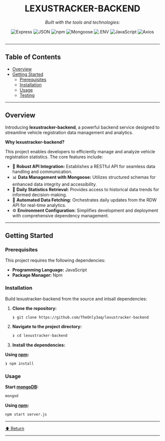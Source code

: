 <div id="top">

<!-- HEADER STYLE: CLASSIC -->
<div align="center">


# LEXUSTRACKER-BACKEND

<em>Built with the tools and technologies:</em>

<img src="https://img.shields.io/badge/Express-000000.svg?style=flat&logo=Express&logoColor=white" alt="Express">
<img src="https://img.shields.io/badge/JSON-000000.svg?style=flat&logo=JSON&logoColor=white" alt="JSON">
<img src="https://img.shields.io/badge/npm-CB3837.svg?style=flat&logo=npm&logoColor=white" alt="npm">
<img src="https://img.shields.io/badge/Mongoose-F04D35.svg?style=flat&logo=Mongoose&logoColor=white" alt="Mongoose">
<img src="https://img.shields.io/badge/.ENV-ECD53F.svg?style=flat&logo=dotenv&logoColor=black" alt=".ENV">
<img src="https://img.shields.io/badge/JavaScript-F7DF1E.svg?style=flat&logo=JavaScript&logoColor=black" alt="JavaScript">
<img src="https://img.shields.io/badge/Axios-5A29E4.svg?style=flat&logo=Axios&logoColor=white" alt="Axios">

</div>
<br>

---

## Table of Contents

- [Overview](#overview)
- [Getting Started](#getting-started)
    - [Prerequisites](#prerequisites)
    - [Installation](#installation)
    - [Usage](#usage)
    - [Testing](#testing)

---

## Overview

Introducing **lexustracker-backend**, a powerful backend service designed to streamline vehicle registration data management and analytics.

**Why lexustracker-backend?**

This project enables developers to efficiently manage and analyze vehicle registration statistics. The core features include:

- 🚀 **Robust API Integration:** Establishes a RESTful API for seamless data handling and communication.
- 📊 **Data Management with Mongoose:** Utilizes structured schemas for enhanced data integrity and accessibility.
- 📅 **Daily Statistics Retrieval:** Provides access to historical data trends for informed decision-making.
- 🔄 **Automated Data Fetching:** Orchestrates daily updates from the RDW API for real-time analytics.
- ⚙️ **Environment Configuration:** Simplifies development and deployment with comprehensive dependency management.

---

## Getting Started

### Prerequisites

This project requires the following dependencies:

- **Programming Language:** JavaScript
- **Package Manager:** Npm

### Installation

Build lexustracker-backend from the source and intsall dependencies:

1. **Clone the repository:**

    ```sh
    ❯ git clone https://github.com/TheOnly3aq/lexustracker-backend
    ```

2. **Navigate to the project directory:**

    ```sh
    ❯ cd lexustracker-backend
    ```

3. **Install the dependencies:**

**Using [npm](https://www.npmjs.com/):**

```sh
❯ npm install
```

### Usage

**Start [mongoDB](https://www.mongodb.com/):**
```sh
mongod
```

**Using [npm](https://www.npmjs.com/):**
```sh
npm start server.js
```

---

<div align="left"><a href="#top">⬆ Return</a></div>

---
